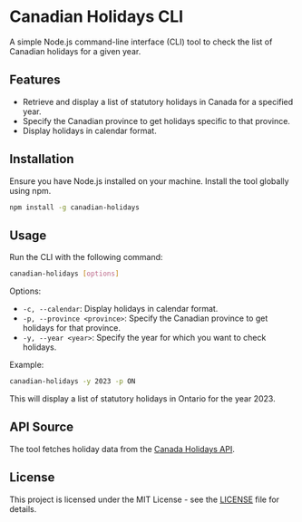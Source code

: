 # Canadian Holidays CLI

A simple Node.js command-line interface (CLI) tool to check the list of Canadian holidays for a given year.

## Features

- Retrieve and display a list of statutory holidays in Canada for a specified year.
- Specify the Canadian province to get holidays specific to that province.
- Display holidays in calendar format.

## Installation

Ensure you have Node.js installed on your machine. Install the tool globally using npm.

```bash
npm install -g canadian-holidays
```

## Usage

Run the CLI with the following command:

```bash
canadian-holidays [options]
```

Options:

- `-c, --calendar`: Display holidays in calendar format.
- `-p, --province <province>`: Specify the Canadian province to get holidays for that province.
- `-y, --year <year>`: Specify the year for which you want to check holidays.

Example:

```bash
canadian-holidays -y 2023 -p ON
```

This will display a list of statutory holidays in Ontario for the year 2023.

## API Source

The tool fetches holiday data from the [Canada Holidays API](https://canada-holidays.ca/api/v1/holidays).

## License

This project is licensed under the MIT License - see the [LICENSE](LICENSE) file for details.
